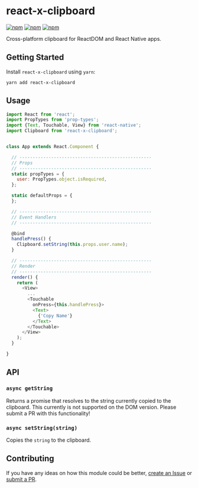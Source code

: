 
# react-x-clipboard

[![npm](https://img.shields.io/npm/v/react-x-clipboard.svg)](https://www.npmjs.com/package/react-x-clipboard)
[![npm](https://img.shields.io/npm/dt/react-x-clipboard.svg)](https://www.npmjs.com/package/react-x-clipboard)
[![npm](https://img.shields.io/npm/l/react-x-clipboard.svg)](https://github.com/negativetwelve/react-x/blob/master/LICENSE)

Cross-platform clipboard for ReactDOM and React Native apps.

## Getting Started

Install `react-x-clipboard` using `yarn`:

```shell
yarn add react-x-clipboard
```

## Usage

```javascript
import React from 'react';
import PropTypes from 'prop-types';
import {Text, Touchable, View} from 'react-native';
import Clipboard from 'react-x-clipboard';


class App extends React.Component {

  // --------------------------------------------------
  // Props
  // --------------------------------------------------
  static propTypes = {
    user: PropTypes.object.isRequired,
  };

  static defaultProps = {
  };

  // --------------------------------------------------
  // Event Handlers
  // --------------------------------------------------

  @bind
  handlePress() {
    Clipboard.setString(this.props.user.name);
  }

  // --------------------------------------------------
  // Render
  // --------------------------------------------------
  render() {
    return (
      <View>
        ...
        <Touchable
          onPress={this.handlePress}>
          <Text>
            {'Copy Name'}
          </Text>
        </Touchable>
      </View>
    );
  }

}
```

## API

### `async getString`

Returns a promise that resolves to the string currently copied to the clipboard. This currently is not supported on the DOM version. Please submit a PR with this functionality!

### `async setString(string)`

Copies the `string` to the clipboard.

## Contributing

If you have any ideas on how this module could be better, [create an Issue](https://github.com/negativetwelve/react-x/issues) or [submit a PR](https://github.com/negativetwelve/react-x/pulls).
